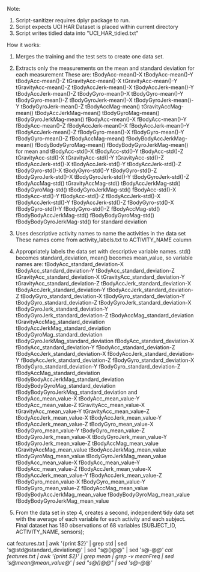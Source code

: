 Note: 
1) Script-sanitizer requires dplyr package to run.
2) Script expects UCI HAR Dataset is placed within current directory
3) Script writes tidied data into "UCI_HAR_tidied.txt"


How it works:
1) Merges the training and the test sets to create one data set.
2) Extracts only the measurements on the mean and standard deviation for each measurement
These are:
tBodyAcc-mean()-X
tBodyAcc-mean()-Y
tBodyAcc-mean()-Z
tGravityAcc-mean()-X
tGravityAcc-mean()-Y
tGravityAcc-mean()-Z
tBodyAccJerk-mean()-X
tBodyAccJerk-mean()-Y
tBodyAccJerk-mean()-Z
tBodyGyro-mean()-X
tBodyGyro-mean()-Y
tBodyGyro-mean()-Z
tBodyGyroJerk-mean()-X
tBodyGyroJerk-mean()-Y
tBodyGyroJerk-mean()-Z
tBodyAccMag-mean()
tGravityAccMag-mean()
tBodyAccJerkMag-mean()
tBodyGyroMag-mean()
tBodyGyroJerkMag-mean()
fBodyAcc-mean()-X
fBodyAcc-mean()-Y
fBodyAcc-mean()-Z
fBodyAccJerk-mean()-X
fBodyAccJerk-mean()-Y
fBodyAccJerk-mean()-Z
fBodyGyro-mean()-X
fBodyGyro-mean()-Y
fBodyGyro-mean()-Z
fBodyAccMag-mean()
fBodyBodyAccJerkMag-mean()
fBodyBodyGyroMag-mean()
fBodyBodyGyroJerkMag-mean()
for mean and
tBodyAcc-std()-X
tBodyAcc-std()-Y
tBodyAcc-std()-Z
tGravityAcc-std()-X
tGravityAcc-std()-Y
tGravityAcc-std()-Z
tBodyAccJerk-std()-X
tBodyAccJerk-std()-Y
tBodyAccJerk-std()-Z
tBodyGyro-std()-X
tBodyGyro-std()-Y
tBodyGyro-std()-Z
tBodyGyroJerk-std()-X
tBodyGyroJerk-std()-Y
tBodyGyroJerk-std()-Z
tBodyAccMag-std()
tGravityAccMag-std()
tBodyAccJerkMag-std()
tBodyGyroMag-std()
tBodyGyroJerkMag-std()
fBodyAcc-std()-X
fBodyAcc-std()-Y
fBodyAcc-std()-Z
fBodyAccJerk-std()-X
fBodyAccJerk-std()-Y
fBodyAccJerk-std()-Z
fBodyGyro-std()-X
fBodyGyro-std()-Y
fBodyGyro-std()-Z
fBodyAccMag-std()
fBodyBodyAccJerkMag-std()
fBodyBodyGyroMag-std()
fBodyBodyGyroJerkMag-std()
for standard deviation
3) Uses descriptive activity names to name the activities in the data set
These names come from activity_labels.txt to ACTIVITY_NAME column
4) Appropriately labels the data set with descriptive variable names.
std() becomes standard_deviation, mean() becomes mean_value, so variable names are:
tBodyAcc_standard_deviation-X
tBodyAcc_standard_deviation-Y
tBodyAcc_standard_deviation-Z
tGravityAcc_standard_deviation-X
tGravityAcc_standard_deviation-Y
tGravityAcc_standard_deviation-Z
tBodyAccJerk_standard_deviation-X
tBodyAccJerk_standard_deviation-Y
tBodyAccJerk_standard_deviation-Z
tBodyGyro_standard_deviation-X
tBodyGyro_standard_deviation-Y
tBodyGyro_standard_deviation-Z
tBodyGyroJerk_standard_deviation-X
tBodyGyroJerk_standard_deviation-Y
tBodyGyroJerk_standard_deviation-Z
tBodyAccMag_standard_deviation
tGravityAccMag_standard_deviation
tBodyAccJerkMag_standard_deviation
tBodyGyroMag_standard_deviation
tBodyGyroJerkMag_standard_deviation
fBodyAcc_standard_deviation-X
fBodyAcc_standard_deviation-Y
fBodyAcc_standard_deviation-Z
fBodyAccJerk_standard_deviation-X
fBodyAccJerk_standard_deviation-Y
fBodyAccJerk_standard_deviation-Z
fBodyGyro_standard_deviation-X
fBodyGyro_standard_deviation-Y
fBodyGyro_standard_deviation-Z
fBodyAccMag_standard_deviation
fBodyBodyAccJerkMag_standard_deviation
fBodyBodyGyroMag_standard_deviation
fBodyBodyGyroJerkMag_standard_deviation
and
tBodyAcc_mean_value-X
tBodyAcc_mean_value-Y
tBodyAcc_mean_value-Z
tGravityAcc_mean_value-X
tGravityAcc_mean_value-Y
tGravityAcc_mean_value-Z
tBodyAccJerk_mean_value-X
tBodyAccJerk_mean_value-Y
tBodyAccJerk_mean_value-Z
tBodyGyro_mean_value-X
tBodyGyro_mean_value-Y
tBodyGyro_mean_value-Z
tBodyGyroJerk_mean_value-X
tBodyGyroJerk_mean_value-Y
tBodyGyroJerk_mean_value-Z
tBodyAccMag_mean_value
tGravityAccMag_mean_value
tBodyAccJerkMag_mean_value
tBodyGyroMag_mean_value
tBodyGyroJerkMag_mean_value
fBodyAcc_mean_value-X
fBodyAcc_mean_value-Y
fBodyAcc_mean_value-Z
fBodyAccJerk_mean_value-X
fBodyAccJerk_mean_value-Y
fBodyAccJerk_mean_value-Z
fBodyGyro_mean_value-X
fBodyGyro_mean_value-Y
fBodyGyro_mean_value-Z
fBodyAccMag_mean_value
fBodyBodyAccJerkMag_mean_value
fBodyBodyGyroMag_mean_value
fBodyBodyGyroJerkMag_mean_value

5) From the data set in step 4, creates a second, independent tidy data set with the average of each variable for each activity and each subject.
Final dataset has  180 observations of 68 variables (SUBJECT_ID, ACTIVITY_NAME, sensors);


cat features.txt | awk '{print $2}' | grep std | sed 's@std@standard_deviation@' | sed "s@()@@" | sed 's@-@_@'
cat features.txt | awk '{print $2}' | grep mean | grep -v meanFreq | sed 's@mean@mean_value@' | sed "s@()@@" | sed 's@-@_@'